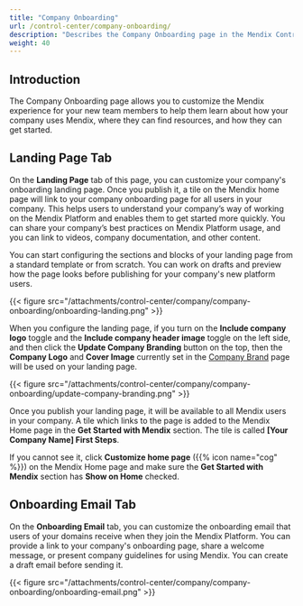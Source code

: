 ```yaml
---
title: "Company Onboarding"
url: /control-center/company-onboarding/
description: "Describes the Company Onboarding page in the Mendix Control Center."
weight: 40
---
```


## Introduction

The Company Onboarding page allows you to customize the Mendix experience for your new team members to help them learn about how your company uses Mendix, where they can find resources, and how they can get started.

## Landing Page Tab

On the **Landing Page** tab of this page, you can customize your company's onboarding landing page. Once you publish it, a tile on the Mendix home page will link to your company onboarding page for all users in your company. This helps users to understand your company’s way of working on the Mendix Platform and enables them to get started more quickly. You can share your company’s best practices on Mendix Platform usage, and you can link to videos, company documentation, and other content.

You can start configuring the sections and blocks of your landing page from a standard template or from scratch. You can work on drafts and preview how the page looks before publishing for your company's new platform users.

{{< figure src="/attachments/control-center/company/company-onboarding/onboarding-landing.png" >}}

When you configure the landing page, if you turn on the **Include company logo** toggle and the **Include company header image** toggle on the left side, and then click the **Update Company Branding** button on the top, then the **Company Logo** and **Cover Image** currently set in the [Company Brand](/control-center/company-brand/) page will be used on your landing page.

{{< figure src="/attachments/control-center/company/company-onboarding/update-company-branding.png" >}}

Once you publish your landing page, it will be available to all Mendix users in your company. A tile which links to the page is added to the Mendix Home page in the **Get Started with Mendix** section. The tile is called **[Your Company Name] First Steps**.

If you cannot see it, click **Customize home page** ({{% icon name="cog" %}}) on the Mendix Home page and make sure the **Get Started with Mendix** section has **Show on Home** checked.

## Onboarding Email Tab

On the **Onboarding Email** tab, you can customize the onboarding email that users of your domains receive when they join the Mendix Platform. You can provide a link to your company's onboarding page, share a welcome message, or present company guidelines for using Mendix. You can create a draft email before sending it.

{{< figure src="/attachments/control-center/company/company-onboarding/onboarding-email.png" >}}
